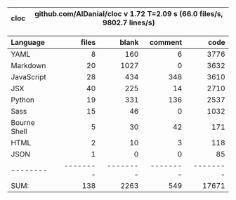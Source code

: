 cloc|github.com/AlDanial/cloc v 1.72  T=2.09 s (66.0 files/s, 9802.7 lines/s)
--- | ---

Language|files|blank|comment|code
:-------|-------:|-------:|-------:|-------:
YAML|8|160|6|3776
Markdown|20|1027|0|3632
JavaScript|28|434|348|3610
JSX|40|225|14|2710
Python|19|331|136|2537
Sass|15|46|0|1032
Bourne Shell|5|30|42|171
HTML|2|10|3|118
JSON|1|0|0|85
--------|--------|--------|--------|--------
SUM:|138|2263|549|17671
